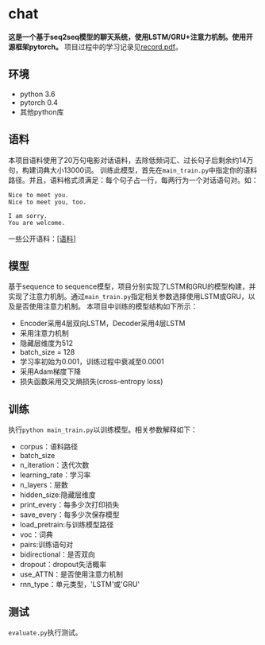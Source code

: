 # chat
**这是一个基于seq2seq模型的聊天系统，使用LSTM/GRU+注意力机制。使用开源框架pytorch。**
项目过程中的学习记录见[record.pdf](https://github.com/duyeouc/chat/blob/master/Record.pdf)。

## 环境
- python 3.6
- pytorch 0.4
- 其他python库


## 语料
本项目语料使用了20万句电影对话语料，去除低频词汇、过长句子后剩余约14万句，构建词典大小13000词。
训练此模型，首先在```main_train.py```中指定你的语料路径。并且，语料格式须满足：每个句子占一行，每两行为一个对话语句对。如：
```
Nice to meet you.
Nice to meet you, too.

I am sorry.
You are welcome.
```
一些公开语料：[[语料]](https://github.com/rkadlec/ubuntu-ranking-dataset-creator)

## 模型
基于sequence to sequence模型，项目分别实现了LSTM和GRU的模型构建，并实现了注意力机制。通过```main_train.py```指定相关参数选择使用LSTM或GRU，以及是否使用注意力机制。
本项目中训练的模型结构如下所示：

- Encoder采用4层双向LSTM，Decoder采用4层LSTM
- 采用注意力机制
- 隐藏层维度为512
- batch_size = 128
- 学习率初始为0.001，训练过程中衰减至0.0001
- 采用Adam梯度下降
- 损失函数采用交叉熵损失(cross-entropy loss)

## 训练
执行```python main_train.py```以训练模型。相关参数解释如下：
- corpus：语料路径
- batch_size
- n_iteration：迭代次数
- learning_rate：学习率
- n_layers：层数
- hidden_size:隐藏层维度
- print_every：每多少次打印损失
- save_every：每多少次保存模型
- load_pretrain:与训练模型路径
- voc：词典
- pairs:训练语句对
- bidirectional：是否双向
- dropout：dropout失活概率
- use_ATTN：是否使用注意力机制
- rnn_type：单元类型，'LSTM'或'GRU'


## 测试
```evaluate.py```执行测试。

